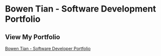 # Bowen Tian - Software Development Portfolio
## View My Portfolio
[Bowen Tian - Software Developer Portfolio](https://username.github.io)



